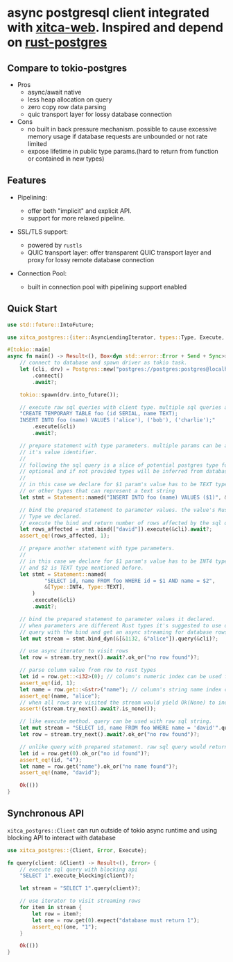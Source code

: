 # async postgresql client integrated with [xitca-web](https://github.com/HFQR/xitca-web). Inspired and depend on [rust-postgres](https://github.com/sfackler/rust-postgres)

## Compare to tokio-postgres
- Pros
    - async/await native
    - less heap allocation on query
    - zero copy row data parsing
    - quic transport layer for lossy database connection
- Cons
    - no built in back pressure mechanism. possible to cause excessive memory usage if database requests are unbounded or not rate limited
    - expose lifetime in public type params.(hard to return from function or contained in new types)

## Features
- Pipelining:
    - offer both "implicit" and explicit API. 
    - support for more relaxed pipeline.

- SSL/TLS support:

    - powered by `rustls`
    - QUIC transport layer: offer transparent QUIC transport layer and proxy for lossy remote database connection

- Connection Pool:
    - built in connection pool with pipelining support enabled

## Quick Start
```rust
use std::future::IntoFuture;

use xitca_postgres::{iter::AsyncLendingIterator, types::Type, Execute, Postgres, Statement};

#[tokio::main]
async fn main() -> Result<(), Box<dyn std::error::Error + Send + Sync>> {
    // connect to database and spawn driver as tokio task.
    let (cli, drv) = Postgres::new("postgres://postgres:postgres@localhost:5432")
        .connect()
        .await?;

    tokio::spawn(drv.into_future());

    // execute raw sql queries with client type. multiple sql queries are separated by ;
    "CREATE TEMPORARY TABLE foo (id SERIAL, name TEXT);
    INSERT INTO foo (name) VALUES ('alice'), ('bob'), ('charlie');"
        .execute(&cli)
        .await?;

    // prepare statement with type parameters. multiple params can be annotate as $1, $2 .. $n inside sql string as
    // it's value identifier.
    //
    // following the sql query is a slice of potential postgres type for each param in the same order. the types are
    // optional and if not provided types will be inferred from database.
    //
    // in this case we declare for $1 param's value has to be TEXT type. it's according Rust type can be String/&str
    // or other types that can represent a text string
    let stmt = Statement::named("INSERT INTO foo (name) VALUES ($1)", &[Type::TEXT]).execute(&cli).await?;

    // bind the prepared statement to parameter values. the value's Rust type representation must match the postgres 
    // Type we declared.
    // execute the bind and return number of rows affected by the sql query on success.
    let rows_affected = stmt.bind(["david"]).execute(&cli).await?;
    assert_eq!(rows_affected, 1);

    // prepare another statement with type parameters.
    //
    // in this case we declare for $1 param's value has to be INT4 type. it's according Rust type representation is i32 
    // and $2 is TEXT type mentioned before.
    let stmt = Statement::named(
            "SELECT id, name FROM foo WHERE id = $1 AND name = $2",
            &[Type::INT4, Type::TEXT],
        )
        .execute(&cli)
        .await?;

    // bind the prepared statement to parameter values it declared.
    // when parameters are different Rust types it's suggested to use dynamic binding as following
    // query with the bind and get an async streaming for database rows on success
    let mut stream = stmt.bind_dyn(&[&1i32, &"alice"]).query(&cli)?;

    // use async iterator to visit rows
    let row = stream.try_next().await?.ok_or("no row found")?;

    // parse column value from row to rust types
    let id = row.get::<i32>(0); // column's numeric index can be used for slicing the row and parse column.
    assert_eq!(id, 1);
    let name = row.get::<&str>("name"); // column's string name index can be used for parsing too.
    assert_eq!(name, "alice");
    // when all rows are visited the stream would yield Ok(None) to indicate it has ended.
    assert!(stream.try_next().await?.is_none());

    // like execute method. query can be used with raw sql string.
    let mut stream = "SELECT id, name FROM foo WHERE name = 'david'".query(&cli)?;
    let row = stream.try_next().await?.ok_or("no row found")?;

    // unlike query with prepared statement. raw sql query would return rows that can only be parsed to Rust string types.
    let id = row.get(0).ok_or("no id found")?;
    assert_eq!(id, "4");
    let name = row.get("name").ok_or("no name found")?;
    assert_eq!(name, "david");

    Ok(())
}
```

## Synchronous API
`xitca_postgres::Client` can run outside of tokio async runtime and using blocking API to interact with database 
```rust
use xitca_postgres::{Client, Error, Execute};

fn query(client: &Client) -> Result<(), Error> {
    // execute sql query with blocking api
    "SELECT 1".execute_blocking(client)?;

    let stream = "SELECT 1".query(client)?;

    // use iterator to visit streaming rows
    for item in stream {
        let row = item?;
        let one = row.get(0).expect("database must return 1");
        assert_eq!(one, "1");
    }

    Ok(())
}
```